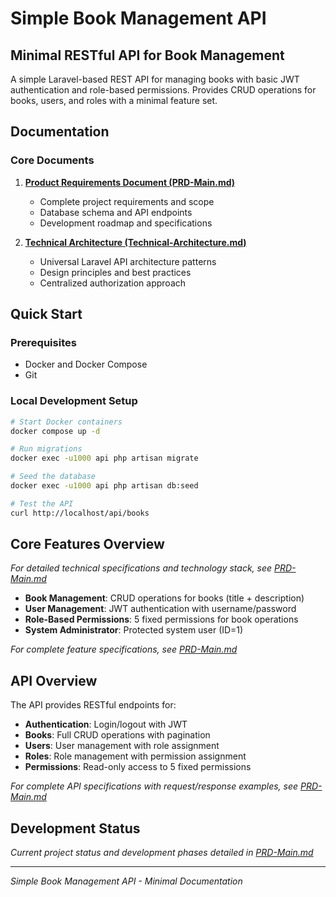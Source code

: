 # Simple Book Management API
## Minimal RESTful API for Book Management

A simple Laravel-based REST API for managing books with basic JWT authentication and role-based permissions. Provides CRUD operations for books, users, and roles with a minimal feature set.

## Documentation

### Core Documents

1. **[Product Requirements Document (PRD-Main.md)](./PRD-Main.md)**
   - Complete project requirements and scope
   - Database schema and API endpoints
   - Development roadmap and specifications

2. **[Technical Architecture (Technical-Architecture.md)](./Technical-Architecture.md)**
   - Universal Laravel API architecture patterns
   - Design principles and best practices
   - Centralized authorization approach

## Quick Start

### Prerequisites
- Docker and Docker Compose
- Git

### Local Development Setup

```bash
# Start Docker containers
docker compose up -d

# Run migrations
docker exec -u1000 api php artisan migrate

# Seed the database
docker exec -u1000 api php artisan db:seed

# Test the API
curl http://localhost/api/books
```

## Core Features Overview

*For detailed technical specifications and technology stack, see [PRD-Main.md](./PRD-Main.md)*

- **Book Management**: CRUD operations for books (title + description)
- **User Management**: JWT authentication with username/password
- **Role-Based Permissions**: 5 fixed permissions for book operations
- **System Administrator**: Protected system user (ID=1)

*For complete feature specifications, see [PRD-Main.md](./PRD-Main.md)*

## API Overview

The API provides RESTful endpoints for:
- **Authentication**: Login/logout with JWT
- **Books**: Full CRUD operations with pagination
- **Users**: User management with role assignment
- **Roles**: Role management with permission assignment
- **Permissions**: Read-only access to 5 fixed permissions

*For complete API specifications with request/response examples, see [PRD-Main.md](./PRD-Main.md)*


## Development Status

*Current project status and development phases detailed in [PRD-Main.md](./PRD-Main.md)*

---
*Simple Book Management API - Minimal Documentation*